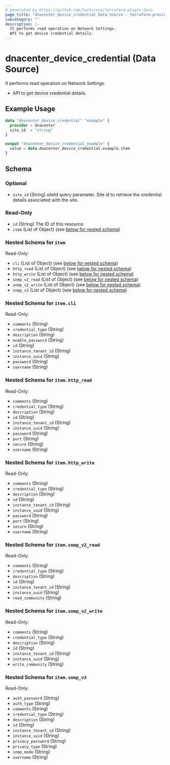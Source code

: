 ```yaml
---
# generated by https://github.com/hashicorp/terraform-plugin-docs
page_title: "dnacenter_device_credential Data Source - terraform-provider-dnacenter"
subcategory: ""
description: |-
  It performs read operation on Network Settings.
  API to get device credential details.
---
```


# dnacenter_device_credential (Data Source)

It performs read operation on Network Settings.

- API to get device credential details.

## Example Usage

```terraform
data "dnacenter_device_credential" "example" {
  provider = dnacenter
  site_id  = "string"
}

output "dnacenter_device_credential_example" {
  value = data.dnacenter_device_credential.example.item
}
```

<!-- schema generated by tfplugindocs -->
## Schema

### Optional

- `site_id` (String) siteId query parameter. Site id to retrieve the credential details associated with the site.

### Read-Only

- `id` (String) The ID of this resource.
- `item` (List of Object) (see [below for nested schema](#nestedatt--item))

<a id="nestedatt--item"></a>
### Nested Schema for `item`

Read-Only:

- `cli` (List of Object) (see [below for nested schema](#nestedobjatt--item--cli))
- `http_read` (List of Object) (see [below for nested schema](#nestedobjatt--item--http_read))
- `http_write` (List of Object) (see [below for nested schema](#nestedobjatt--item--http_write))
- `snmp_v2_read` (List of Object) (see [below for nested schema](#nestedobjatt--item--snmp_v2_read))
- `snmp_v2_write` (List of Object) (see [below for nested schema](#nestedobjatt--item--snmp_v2_write))
- `snmp_v3` (List of Object) (see [below for nested schema](#nestedobjatt--item--snmp_v3))

<a id="nestedobjatt--item--cli"></a>
### Nested Schema for `item.cli`

Read-Only:

- `comments` (String)
- `credential_type` (String)
- `description` (String)
- `enable_password` (String)
- `id` (String)
- `instance_tenant_id` (String)
- `instance_uuid` (String)
- `password` (String)
- `username` (String)


<a id="nestedobjatt--item--http_read"></a>
### Nested Schema for `item.http_read`

Read-Only:

- `comments` (String)
- `credential_type` (String)
- `description` (String)
- `id` (String)
- `instance_tenant_id` (String)
- `instance_uuid` (String)
- `password` (String)
- `port` (String)
- `secure` (String)
- `username` (String)


<a id="nestedobjatt--item--http_write"></a>
### Nested Schema for `item.http_write`

Read-Only:

- `comments` (String)
- `credential_type` (String)
- `description` (String)
- `id` (String)
- `instance_tenant_id` (String)
- `instance_uuid` (String)
- `password` (String)
- `port` (String)
- `secure` (String)
- `username` (String)


<a id="nestedobjatt--item--snmp_v2_read"></a>
### Nested Schema for `item.snmp_v2_read`

Read-Only:

- `comments` (String)
- `credential_type` (String)
- `description` (String)
- `id` (String)
- `instance_tenant_id` (String)
- `instance_uuid` (String)
- `read_community` (String)


<a id="nestedobjatt--item--snmp_v2_write"></a>
### Nested Schema for `item.snmp_v2_write`

Read-Only:

- `comments` (String)
- `credential_type` (String)
- `description` (String)
- `id` (String)
- `instance_tenant_id` (String)
- `instance_uuid` (String)
- `write_community` (String)


<a id="nestedobjatt--item--snmp_v3"></a>
### Nested Schema for `item.snmp_v3`

Read-Only:

- `auth_password` (String)
- `auth_type` (String)
- `comments` (String)
- `credential_type` (String)
- `description` (String)
- `id` (String)
- `instance_tenant_id` (String)
- `instance_uuid` (String)
- `privacy_password` (String)
- `privacy_type` (String)
- `snmp_mode` (String)
- `username` (String)


